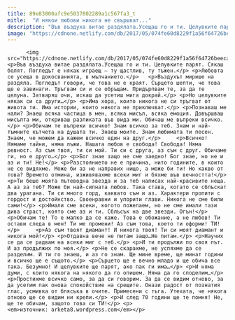 ```yaml
---
title: 89e83000afc9e5037802289a1c567fa3_t
mitle:  "И някои любови никога не свършват..."
description: "Във въздуха витае раздялата.Усещаш го и ти. Целувките парят. Сякаш болят. Погледът е някак играещ – ту щастлив, ту тъжен. Любовта се усеща в докосванията, в мълчанието. Въздухът мирише на раздяла. Погледът говори, че това не е краят. Сърцето шепти, че това ще е завинаги. Тръгвам си и се обръщам. Придърпвам те, за да те …"
image: "https://cdnone.netlify.com/db/2017/05/074fe60d8229f1a56f64726beecaed51.png"
---
```


          <img src="https://cdnone.netlify.com/db/2017/05/074fe60d8229f1a56f64726beecaed51.png"/>         <p>Във въздуха витае раздялата.Усещаш го и ти. Целувките парят. Сякаш болят. Погледът е някак играещ – ту щастлив, ту тъжен.</p> <p>Любовта се усеща в докосванията, в мълчанието.</p>   <p>Въздухът мирише на раздяла. Погледът говори, че това не е краят. Сърцето шепти, че това ще е завинаги. Тръгвам си и се обръщам. Придърпвам те, за да те целуна. Затваряш очи, искаш да усетиш мига докрай.</p> <p>Но целувките някак си са други…</p> <p>Има хора, които никога не си тръгват от живота ти. Има истории, които никога не приключват.</p> <p>Познаваш ме нали? Знаеш всяка частица в мен, всяка мисъл, всяка емоция. Довършваш мисълта ми, откриваш разликата във вида ми. Обичаш ме въпреки всичко.</p> <p>Обичам те въпреки всичко! Знам всичко за теб. Знам и най-тъмните кътчета на душата ти. Знаеш моите. Знам любимата ти песен. Знаем, че можем да кажем всичко един на друг.</p>     <p>Всичко! Нямаме тайни, няма лъжи. Нашата любов е свобода! Свобода! Няма ревност. Аз съм твоя, ти си мой. Ти си с друга, аз съм с друг. Обичаме ги, но е друго…</p> <p>Бог знае защо не сме заедно! Бог знае, но не и аз и ти! Не!</p> <p>Разстоянието не е причина, нито годините, в които не се видяхме. Може би аз не направих нищо, а може би ти! Но какво от това? Времето отмина, изживявахме всеки миг и бяхме във вечността!</p> <p>Ти беше моята пътеводна звезда и за теб написах най-красивите неща. А аз за теб? Може би най-силната любов. Така става, когато се сблъскат два урагана. Ти си много горд, каквато съм и аз. Характери пропити с гордост и достойнство. Своенравни и упорити глави. Никога не сме били сами!</p> <p>Имали сме всеки, когото пожелаем, но не сме имали тази дива страст, която сме аз и ти. Сблъсък на две звезди. Огън!</p> <p>Обичам те! То е малко да се каже. Това е обожание, а не любов! Ти остави следа в мен! Ти ме промени! Аз съм това, което ти оформи! ТИ!</p>     <p>Аз съм твоят диамант! И никога твоя! Ти си моят диамант и никога мой!</p> <p>Отдавна вече не питам защо…Не питам.</p> <p>Научих се да се радвам на всеки миг с теб.</p> <p>И ти продължи по своя път. И аз продължих по моя.</p> <p>Не се скарахме, не успяхме да се разделим. И ти го знаеш, и аз го знам. Ще мине време, ще минат години и всичко ще е същото.</p> <p>Сърцето ще е вечно младо и ще обича все така. Безумно! И целувките ще парят, ако пак ги има…</p> <p>И няма думи, с които някога на някого да го опишем. Няма да го споделим…</p> <p>Простихме всичко само, за да си говорим. За да се видим отново, за да усетим пак онова спокойствие на срещите. Онази радост от познатия глас, усмивка от блясъка в очите. Примесени с тъга. Утехата, че някога отново ще се видим ни крепи.</p> <p>И след 70 години ще те помня! Не, ще те обичам, защото това си ТИ!</p> <p><em>източник: arketa8.wordpress.com</em></p>         